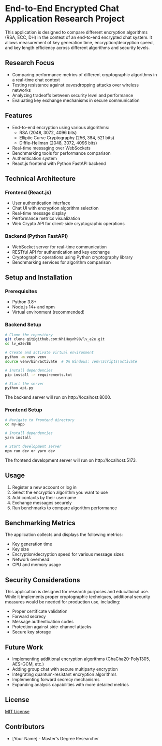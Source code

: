 # End-to-End Encrypted Chat Application Research Project

This application is designed to compare different encryption algorithms (RSA, ECC, DH) in the context of an end-to-end encrypted chat system. It allows measurement of key generation time, encryption/decryption speed, and key length efficiency across different algorithms and security levels.

## Research Focus

- Comparing performance metrics of different cryptographic algorithms in a real-time chat context
- Testing resistance against eavesdropping attacks over wireless networks
- Analyzing tradeoffs between security level and performance
- Evaluating key exchange mechanisms in secure communication

## Features

- End-to-end encryption using various algorithms:
  - RSA (2048, 3072, 4096 bits)
  - Elliptic Curve Cryptography (256, 384, 521 bits)
  - Diffie-Hellman (2048, 3072, 4096 bits)
- Real-time messaging over WebSockets
- Benchmarking tools for performance comparison
- Authentication system
- React.js frontend with Python FastAPI backend

## Technical Architecture

### Frontend (React.js)
- User authentication interface
- Chat UI with encryption algorithm selection
- Real-time message display
- Performance metrics visualization
- Web Crypto API for client-side cryptographic operations

### Backend (Python FastAPI)
- WebSocket server for real-time communication
- RESTful API for authentication and key exchange
- Cryptographic operations using Python cryptography library
- Benchmarking services for algorithm comparison

## Setup and Installation

### Prerequisites
- Python 3.8+ 
- Node.js 14+ and npm
- Virtual environment (recommended)

### Backend Setup

```bash
# Clone the repository
git clone git@github.com:NhiHuynh98/lv_e2e.git
cd lv_e2e/BE

# Create and activate virtual environment
python -m venv venv
source venv/bin/activate  # On Windows: venv\Scripts\activate

# Install dependencies
pip install -r requirements.txt

# Start the server
python api.py
```

The backend server will run on http://localhost:8000.

### Frontend Setup

```bash
# Navigate to frontend directory
cd my-app

# Install dependencies
yarn install

# Start development server
npm run dev or yarn dev
```

The frontend development server will run on http://localhost:5173.

## Usage

1. Register a new account or log in
2. Select the encryption algorithm you want to use
3. Add contacts by their username
4. Exchange messages securely
5. Run benchmarks to compare algorithm performance

## Benchmarking Metrics

The application collects and displays the following metrics:

- Key generation time
- Key size
- Encryption/decryption speed for various message sizes
- Network overhead
- CPU and memory usage

## Security Considerations

This application is designed for research purposes and educational use. While it implements proper cryptographic techniques, additional security measures would be needed for production use, including:

- Proper certificate validation
- Forward secrecy
- Message authentication codes
- Protection against side-channel attacks
- Secure key storage

## Future Work

- Implementing additional encryption algorithms (ChaCha20-Poly1305, AES-GCM, etc.)
- Adding group chat with secure multiparty encryption
- Integrating quantum-resistant encryption algorithms
- Implementing forward secrecy mechanisms
- Expanding analysis capabilities with more detailed metrics

## License

[MIT License](LICENSE)

## Contributors

- [Your Name] - Master's Degree Researcher